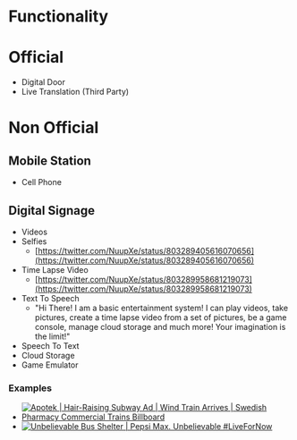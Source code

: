 # Functionality

# Official

* Digital Door
* Live Translation \(Third Party\)

# Non Official

## Mobile Station

* Cell Phone

## Digital Signage

* Videos
* Selfies
  * [https://twitter.com/NuupXe/status/803289405616070656](https://twitter.com/NuupXe/status/803289405616070656)
* Time Lapse Video
  * [https://twitter.com/NuupXe/status/803289958681219073](https://twitter.com/NuupXe/status/803289958681219073)
* Text To Speech
  * "Hi There! I am a basic entertainment system! I can play videos, take pictures, create a time lapse video from a set of pictures, be a game console, manage cloud storage and much more! Your imagination is the limit!"
* Speech To Text
* Cloud Storage
* Game Emulator

### Examples

* [![Apotek | Hair-Raising Subway Ad | Wind Train Arrives | Swedish Pharmacy Commercial Trains Billboard](https://img.youtube.com/vi/tdQgsmYKxLM/0.jpg)](https://www.youtube.com/watch?v=tdQgsmYKxLM)
* [![Unbelievable Bus Shelter | Pepsi Max. Unbelievable #LiveForNow](https://img.youtube.com/vi/Go9rf9GmYpM/0.jpg)](https://www.youtube.com/watch?v=Go9rf9GmYpM)



